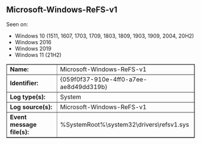 ## Microsoft-Windows-ReFS-v1

Seen on:
* Windows 10 (1511, 1607, 1703, 1709, 1803, 1809, 1903, 1909, 2004, 20H2)
* Windows 2016
* Windows 2019
* Windows 11 (21H2)

<table border="1" class="docutils">
  <tbody>
    <tr>
      <td><b>Name:</b></td>
      <td>Microsoft-Windows-ReFS-v1</td>
    </tr>
    <tr>
      <td><b>Identifier:</b></td>
      <td>{059f0f37-910e-4ff0-a7ee-ae8d49dd319b}</td>
    </tr>
    <tr>
      <td><b>Log type(s):</b></td>
      <td>System</td>
    </tr>
    <tr>
      <td><b>Log source(s):</b></td>
      <td>Microsoft-Windows-ReFS-v1</td>
    </tr>
    <tr>
      <td><b>Event message file(s):</b></td>
      <td>%SystemRoot%\system32\drivers\refsv1.sys</td>
    </tr>
  </tbody>
</table>

&nbsp;

